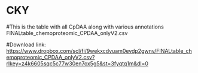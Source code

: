 # CKY


#This is the table with all CpDAA along with various annotations
FINALtable_chemoproteomic_CPDAA_onlyV2.csv

#Download link: 
https://www.dropbox.com/scl/fi/9wekxcdvuam0evdp2gwnv/FINALtable_chemoproteomic_CPDAA_onlyV2.csv?rlkey=z4k6605sqc5c77w30en7ox5g5&st=3fyqtq1m&dl=0

